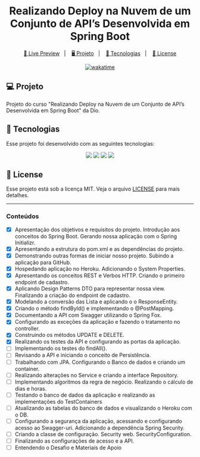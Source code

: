 <h1 align="center">
  Realizando Deploy na Nuvem de um Conjunto de API’s Desenvolvida em Spring Boot
</h1>

<p align="center">
  <a href="https://cloud-parking-brunoh.herokuapp.com/">🔗 Live Preview</a>&nbsp;&nbsp;&nbsp;|&nbsp;&nbsp;&nbsp;
  <a href="#-projeto">🖥️ Projeto</a>&nbsp;&nbsp;&nbsp;|&nbsp;&nbsp;&nbsp;
  <a href="#-tecnologias">🚀 Tecnologias</a>&nbsp;&nbsp;&nbsp;|&nbsp;&nbsp;&nbsp;
  <a href="#-license">📝 License</a>
</p>

<p align="center">
    <a href="https://wakatime.com/badge/user/68660678-6b86-4b78-98df-f5f41a37e1bc/project/b6b23243-6229-451e-883e-4f2730125519"><img src="https://wakatime.com/badge/user/68660678-6b86-4b78-98df-f5f41a37e1bc/project/b6b23243-6229-451e-883e-4f2730125519.svg" alt="wakatime"></a>
</p>

## 💻 Projeto

Projeto do curso "Realizando Deploy na Nuvem de um Conjunto de API’s Desenvolvida em Spring Boot" da Dio.

## 🚀 Tecnologias

Esse projeto foi desenvolvido com as seguintes tecnologias:

<p align="center">
    <img src="https://img.shields.io/badge/java-%23ED8B00.svg?style=for-the-badge&logo=java&logoColor=whit">
    <a href="https://cloud-parking-brunoh.herokuapp.com"><img src="https://img.shields.io/badge/heroku-%23430098.svg?style=for-the-badge&logo=heroku&logoColor=white"></a>
    <a href="https://cloud-parking-brunoh.herokuapp.com/swagger-ui/index.html"><img src="https://img.shields.io/badge/-Swagger-%23Clojure?style=for-the-badge&logo=swagger&logoColor=white"></a>
    <img src="https://img.shields.io/badge/postgres-%23316192.svg?style=for-the-badge&logo=postgresql&logoColor=white">
</p>

## 📝 License

Esse projeto está sob a licença MIT. Veja o arquivo [LICENSE](LICENSE) para mais detalhes.

---

### Conteúdos

- [x] Apresentação dos objetivos e requisitos do projeto. Introdução aos conceitos do Spring Boot. Gerando nossa aplicação com o Spring Initializr.
- [x] Apresentando a estrutura do pom.xml e as dependências do projeto.
- [x] Demonstrando outras formas de iniciar nosso projeto. Subindo a aplicação para GitHub.
- [x] Hospedando aplicação no Heroku. Adicionando o System Properties.
- [x] Apresentando os conceitos REST e Verbos HTTP. Criando o primeiro endpoint de cadastro.
- [x] Aplicando Design Patterns DTO para representar nossa view. Finalizando a criação do endpoint de cadastro.
- [x] Modelando a conversão das Lista e aplicando o o ResponseEntity.
- [x] Criando o método findById() e implementando o @PostMapping.
- [x] Documentando a API com Swagger utilizando o Spring Fox.
- [x] Configurando as exceções da aplicação e fazendo o tratamento no controller.
- [x] Construindo os métodos UPDATE e DELETE.
- [x] Realizando os testes da API e configurando as portas da aplicação.
- [ ] Implementando os testes do findAll().
- [ ] Revisando a API e iniciando o conceito de Persistência.
- [ ] Trabalhando com JPA. Configurando o Banco de dados e criando um container.
- [ ] Realizando alterações no Service e criando a interface Repository.
- [ ] Implementando algoritmos da regra de negócio. Realizando o cálculo de dias e horas.
- [ ] Testando o banco de dados da aplicação e realizando as implementações do TestContainers
- [ ] Atualizando as tabelas do banco de dados e visualizando o Heroku com o DB.
- [ ] Configurando a segurança da aplicação, acessando e configurando acesso ao Swagger-uri. Adicionando a dependência Spring Security.
- [ ] Criando a classe de configuração. Security web. SecurityConfiguration.
- [ ] Finalizando as configurações de acesso e a API.
- [ ] Entendendo o Desafio e Materiais de Apoio